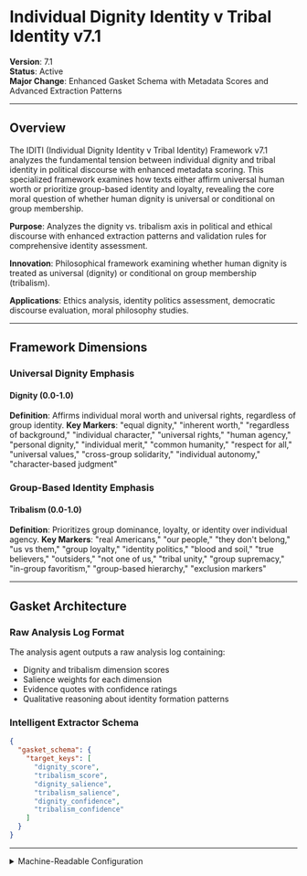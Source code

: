 # Individual Dignity Identity v Tribal Identity v7.1

**Version**: 7.1  
**Status**: Active  
**Major Change**: Enhanced Gasket Schema with Metadata Scores and Advanced Extraction Patterns

---

## Overview

The IDITI (Individual Dignity Identity v Tribal Identity) Framework v7.1 analyzes the fundamental tension between individual dignity and tribal identity in political discourse with enhanced metadata scoring. This specialized framework examines how texts either affirm universal human worth or prioritize group-based identity and loyalty, revealing the core moral question of whether human dignity is universal or conditional on group membership.

**Purpose**: Analyzes the dignity vs. tribalism axis in political and ethical discourse with enhanced extraction patterns and validation rules for comprehensive identity assessment.

**Innovation**: Philosophical framework examining whether human dignity is treated as universal (dignity) or conditional on group membership (tribalism).

**Applications**: Ethics analysis, identity politics assessment, democratic discourse evaluation, moral philosophy studies.

---

## Framework Dimensions

### **Universal Dignity Emphasis**

#### Dignity (0.0-1.0)
**Definition**: Affirms individual moral worth and universal rights, regardless of group identity.
**Key Markers**: "equal dignity," "inherent worth," "regardless of background," "individual character," "universal rights," "human agency," "personal dignity," "individual merit," "common humanity," "respect for all," "universal values," "cross-group solidarity," "individual autonomy," "character-based judgment"

### **Group-Based Identity Emphasis**

#### Tribalism (0.0-1.0)
**Definition**: Prioritizes group dominance, loyalty, or identity over individual agency.
**Key Markers**: "real Americans," "our people," "they don't belong," "us vs them," "group loyalty," "identity politics," "blood and soil," "true believers," "outsiders," "not one of us," "tribal unity," "group supremacy," "in-group favoritism," "group-based hierarchy," "exclusion markers"

---

## Gasket Architecture

### Raw Analysis Log Format
The analysis agent outputs a raw analysis log containing:
- Dignity and tribalism dimension scores
- Salience weights for each dimension
- Evidence quotes with confidence ratings
- Qualitative reasoning about identity formation patterns

### Intelligent Extractor Schema
```json
{
  "gasket_schema": {
    "target_keys": [
      "dignity_score",
      "tribalism_score",
      "dignity_salience",
      "tribalism_salience",
      "dignity_confidence",
      "tribalism_confidence"
    ]
  }
}
```

---

<details><summary>Machine-Readable Configuration</summary>

```json
{
  "name": "iditi_v7_1",
  "version": "v7.1",
  "display_name": "Individual Dignity Identity v Tribal Identity v7.1",
  "analysis_variants": {
    "default": {
      "description": "Complete analysis of the dignity vs. tribalism axis with raw analysis log output.",
      "analysis_prompt": "You are an expert analyst specializing in political and ethical discourse analysis across diverse contexts. Your task is to analyze the provided text using the IDITI (Individual Dignity Identity v Tribal Identity) Framework v7.1, which captures identity formation patterns with enhanced metadata scoring and examines the fundamental tension between individual dignity and tribal identity.\n\nThe framework evaluates discourse across two key dimensions:\n\n**Dignity** (0.0-1.0): Affirms individual moral worth and universal rights, regardless of group identity, with markers like 'equal dignity,' 'inherent worth,' 'regardless of background,' 'individual character,' 'universal rights,' 'human agency,' 'personal dignity,' 'common humanity,' 'universal values,' 'cross-group solidarity.'\n\n**Tribalism** (0.0-1.0): Prioritizes group dominance, loyalty, or identity over individual agency, with markers like 'real Americans,' 'our people,' 'they don't belong,' 'us vs them,' 'group loyalty,' 'identity politics,' 'true believers,' 'outsiders,' 'not one of us,' 'tribal unity,' 'group supremacy,' 'in-group favoritism.'\n\nFor each dimension, provide:\n- **Score (0.0-1.0)**: Based on strength of evidence in the text\n- **Salience (0.0-1.0)**: How central is this dimension to this specific text?\n- **Confidence (0.0-1.0)**: How certain are you in this assessment?\n\nWrite a comprehensive analytical report that covers:\n- Application of the IDITI methodology to this specific text\n- Detailed analysis of each dimension with scores, salience, confidence, and evidence\n- Assessment of identity formation patterns and the dignity vs. tribalism tension\n- Overall identity profile revealing whether human dignity is treated as universal or conditional on group membership\n- Key insights about the speaker's approach to human worth and group identity\n\nEmbed your numerical assessments naturally within the analysis. For example: 'This text demonstrates strong dignity emphasis (dignity score: 0.8, salience: 0.9, confidence: 0.7) with frequent appeals to universal human worth.' Focus on rigorous intellectual analysis supported by direct textual evidence and clear reasoning for all scores and metadata."
    }
  },
  "dimension_groups": {
    "identity_axis": ["dignity", "tribalism"]
  },
  "calculation_spec": {
    "identity_axis_score": "(dignity_score - tribalism_score + 1) / 2",
    "dignity_tribalism_index": "(dignity_score + tribalism_score) / 2"
  },
  "reliability_rubric": {
    "cronbachs_alpha": {
      "excellent": [0.80, 1.0],
      "good": [0.70, 0.79],
      "acceptable": [0.60, 0.69],
      "poor": [0.0, 0.59]
    },
    "notes": "Defines quality thresholds for framework reliability. The Synthesis Agent uses this for automated fit assessment."
  },
  "gasket_schema": {
    "version": "7.1",
    "extraction_method": "intelligent_extractor",
    "target_keys": [
      "dignity_score",
      "tribalism_score",
      "dignity_salience",
      "tribalism_salience",
      "dignity_confidence",
      "tribalism_confidence"
    ],
    "extraction_patterns": {
      "dignity_score": ["dignity.{0,20}score", "dignity.{0,20}rating", "dignity\\s*:\\s*[0-9]"],
      "tribalism_score": ["tribalism.{0,20}score", "tribalism.{0,20}rating", "tribalism\\s*:\\s*[0-9]"],
      "dignity_salience": ["dignity.{0,20}salience", "dignity.{0,20}importance", "dignity.{0,20}centrality"],
      "tribalism_salience": ["tribalism.{0,20}salience", "tribalism.{0,20}importance", "tribalism.{0,20}centrality"],
      "dignity_confidence": ["dignity.{0,20}confidence", "dignity.{0,20}certainty", "dignity.{0,20}sure"],
      "tribalism_confidence": ["tribalism.{0,20}confidence", "tribalism.{0,20}certainty", "tribalism.{0,20}sure"]
    },
    "validation_rules": {
      "required_fields": [
        "dignity_score", "tribalism_score"
      ],
      "score_ranges": {"min": 0.0, "max": 1.0},
      "metadata_ranges": {
        "salience": {"min": 0.0, "max": 1.0},
        "confidence": {"min": 0.0, "max": 1.0}
      },
      "fallback_strategy": "use_default_values"
    }
  }
}
```

</details>